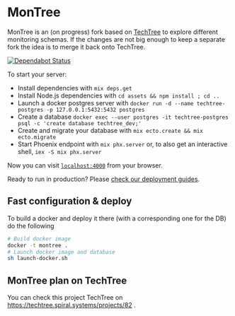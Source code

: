 # MonTree

MonTree is an (on progress) fork based on [TechTree](https://github.com/kenkeiras/TechTree) to explore different monitoring schemas.
If the changes are not big enough to keep a separate fork the idea is to merge it back onto TechTree.

[![Dependabot Status](https://api.dependabot.com/badges/status?host=github&repo=kenkeiras/MonTree)](https://dependabot.com)

To start your server:

  * Install dependencies with `mix deps.get`
  * Install Node.js dependencies with `cd assets && npm install ; cd ..`
  * Launch a docker postgres server with `docker run -d --name techtree-postgres -p 127.0.0.1:5432:5432 postgres`
  * Create a database `docker exec --user postgres -it techtree-postgres psql -c 'create database techtree_dev;'`
  * Create and migrate your database with `mix ecto.create && mix ecto.migrate`
  * Start Phoenix endpoint with `mix phx.server` or, to also get an interactive shell, `iex -S mix phx.server`

Now you can visit [`localhost:4000`](http://localhost:4000) from your browser.

Ready to run in production? Please [check our deployment guides](http://www.phoenixframework.org/docs/deployment).

## Fast configuration & deploy

To build a docker and deploy it there (with a corresponding one for the DB) 
do the following

```bash
# Build docker image
docker -t montree .
# Launch docker image and database
sh launch-docker.sh
```

## MonTree plan on TechTree

You can check this project TechTree on https://techtree.spiral.systems/projects/82 .
